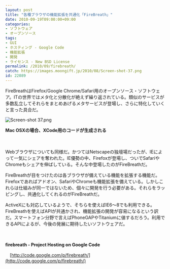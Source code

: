 ```yaml
---
layout: post
title: "各種ブラウザの機能拡張を共通化「FireBreath」"
date: 2010-09-19T09:00:00+09:00
categories:
- ソフトウェア
- オープンソース
tags: 
- GUI
- ホスティング - Google Code
- 機能拡張
- 開発
- ライセンス - New BSD License
permalink: /2010/09/firebreath/
catch: https://images.moongift.jp/2010/08/Screen-shot-37.png
id: 22089
---
```

FireBreathはFirefox/Google Chrome/Safari用のオープンソース・ソフトウェア。ITの世界ではメタ化と分散化が絶えず繰り返されている。類似のサービスが多数乱立してそれらをまとめあげるメタサービスが登場し、さらに特化していくと言った具合だ。

  

![Screen-shot 37.png](https://images.moongift.jp/2010/08/Screen-shot-37.png)  
  
**Mac OSXの場合、XCode用のコードが生成される**

  

　

  

Webブラウザについても同様だ。かつてはNetscapeの独壇場だったが、IEによって一気にシェアを奪われた。IE優勢の中、Firefoxが登場し、ついでSafariやChromeもシェアを伸ばしている。そんな中登場したのがFireBreathだ。

  
<!--more-->

FireBreathが目をつけたのは各ブラウザが備えている機能を拡張する機能だ。Firefoxであればアドオン、SafariやChromeも機能拡張を備えている。しかしこれらは仕組みが同一ではないため、個々に開発を行う必要がある。それらをラッピングし、共通化してくれるのがFireBreathだ。

  

ActiveXにも対応しているようで、そちらを使えばIE6〜8でも利用できる。FireBreathを使えばAPIが共通かされ、機能拡張の開発が容易になるという訳だ。スマートフォン分野で言えばPhoneGAPやTitaniumに値するだろう。利用できるAPIによるが、今後の発展に期待したいソフトウェアだ。

  

　

  

**firebreath - Project Hosting on Google Code**  
  
　[http://code.google.com/p/firebreath/](http://code.google.com/p/firebreath/)


